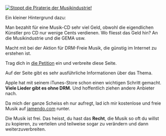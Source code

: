 <!--
.. title: Stoppt die Piraterie der Musikindustrie
.. slug: 250-stoppt-die-piraterie-der-musikindustrie
.. date: 2007-08-29 23:18:00
.. tags: CD,DRM,GEMA,Musikindustrie,Internet,Musik
.. description: 
.. type: text
-->

[
![Stoppt die Piraterie der Musikindustrie!](http://img.wirhabenbezahlt.de/kampagne/fullbanner02.gif)
](http://www.wirhabenbezahlt.de/)

<!-- TEASER_END -->
Ein kleiner Hintergrund dazu:

Man bezahlt für eine Musik-CD sehr viel Geld, obwohl die eigendlichen Künstler pro CD nur wenige Cents verdienen.
Wo fliesst das Geld hin?
An die Musikindustrie und die GEMA usw.

Macht mit bei der Aktion für DRM-Freie Musik, die günstig im Internet zu erstehen ist.

Trag dich in [die Petition](http://www.wirhabenbezahlt.de/petition/) ein und verbreite diese Seite.

Auf der Seite gibt es sehr ausführliche Informationen über das Thema.

Apple hat mit seinem iTunes-Store schon einen wichtigen Schritt gemacht.
**Viele Lieder gibt es ohne DRM.**
Und hoffentlich ziehen andere Anbieter nach.

Da mich der ganze Scheiss eh nur aufregt, lad ich mir kostenlose und freie Musik auf [jamendo.com](http://www.jamendo.com/de/) runter.

Die Musik ist frei.
Das heisst, du hast das **Recht**, die Musik so oft du willst zu kopieren, zu verteilen und teilweise sogar zu verändern und dann weiterzuverbreiten.
